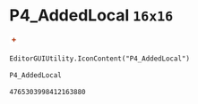 # P4_AddedLocal `16x16`
<img src="/img/P4_AddedLocal.png" width=16 height=16>

``` CSharp
EditorGUIUtility.IconContent("P4_AddedLocal")
```
```
P4_AddedLocal
```
```
4765303998412163880
```
